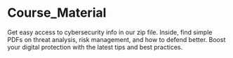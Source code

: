 # Course_Material
Get easy access to cybersecurity info in our zip file. Inside, find simple PDFs on threat analysis, risk management, and how to defend better. Boost your digital protection with the latest tips and best practices.
